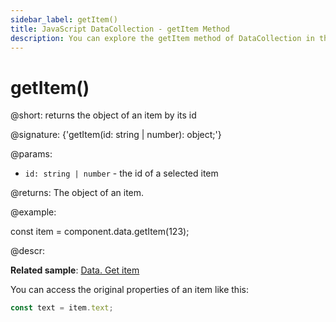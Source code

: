 ```yaml
---
sidebar_label: getItem()
title: JavaScript DataCollection - getItem Method 
description: You can explore the getItem method of DataCollection in the documentation of the DHTMLX JavaScript UI library. Browse developer guides and API reference, try out code examples and live demos, and download a free 30-day evaluation version of DHTMLX Suite.
---
```


# getItem()

@short: returns the object of an item by its id

@signature: {'getItem(id: string | number): object;'}

@params:
- `id: string | number` - the id of a selected item

@returns:
The object of an item.

@example:

const item = component.data.getItem(123);

@descr:

**Related sample**: [Data. Get item](https://snippet.dhtmlx.com/wz2sscrm)

You can access the original properties of an item like this:

```javascript
const text = item.text;
```
